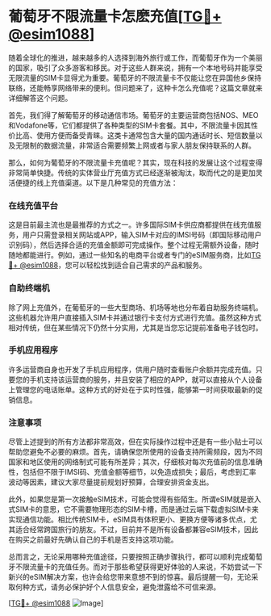 # 葡萄牙不限流量卡怎麽充值[[TG💪+ @esim1088](https://t.me/s/esim1088)]

随着全球化的推进，越来越多的人选择到海外旅行或工作，而葡萄牙作为一个美丽的国家，吸引了众多游客和移民。对于这些人群来说，拥有一个本地号码并能享受无限流量的SIM卡显得尤为重要。葡萄牙的不限流量卡不仅能让您在异国他乡保持联络，还能畅享网络带来的便利。但问题来了，这种卡怎么充值呢？这篇文章就来详细解答这个问题。

首先，我们得了解葡萄牙的移动通信市场。葡萄牙的主要运营商包括NOS、MEO和Vodafone等，它们都提供了各种类型的SIM卡套餐。其中，不限流量卡因其性价比高、使用方便而备受青睐。这类卡通常包含大量的国内通话时长、短信数量以及无限制的数据流量，非常适合需要频繁上网或者与家人朋友保持联系的人群。

那么，如何为葡萄牙的不限流量卡充值呢？其实，现在科技的发展让这个过程变得非常简单快捷。传统的实体营业厅充值方式已经逐渐被淘汰，取而代之的是更加灵活便捷的线上充值渠道。以下是几种常见的充值方法：

### 在线充值平台

这是目前最主流也是最推荐的方式之一。许多国际SIM卡供应商都提供在线充值服务，用户只需登录相关网站或APP，输入SIM卡对应的IMSI号码（即国际移动用户识别码），然后选择合适的充值金额即可完成操作。整个过程无需额外设备，随时随地都能进行。例如，通过一些知名的电商平台或者专门的eSIM服务商，比如[TG💪+ @esim1088](https://t.me/s/esim1088)，您可以轻松找到适合自己需求的产品和服务。

### 自助终端机

除了网上充值外，在葡萄牙的一些大型商场、机场等地也分布着自助服务终端机。这些机器允许用户直接插入SIM卡并通过银行卡支付方式进行充值。虽然这种方式相对传统，但在某些情况下仍然十分实用，尤其是当您忘记提前准备电子钱包时。

### 手机应用程序

许多运营商自身也开发了手机应用程序，供用户随时查看账户余额并完成充值。只要您的手机支持该运营商的服务，并且安装了相应的APP，就可以直接从个人设备上管理您的电话账单。这种方式的好处在于实时性强，能够第一时间获取最新的促销信息。

### 注意事项

尽管上述提到的所有方法都非常高效，但在实际操作过程中还是有一些小贴士可以帮助您避免不必要的麻烦。首先，请确保您所使用的设备支持所需频段，因为不同国家和地区使用的网络制式可能有所差异；其次，仔细核对每次充值前的信息准确性，包括但不限于IMSI码、充值金额等细节，以免造成损失；最后，考虑到汇率波动等因素，建议大家尽量提前规划好预算，合理安排资金支出。

此外，如果您是第一次接触eSIM技术，可能会觉得有些陌生。所谓eSIM就是嵌入式SIM卡的意思，它不需要物理形态的SIM卡槽，而是通过云端下载虚拟SIM卡来实现通信功能。相比传统SIM卡，eSIM具有体积更小、更换方便等诸多优点，尤其适合经常跨国旅行的朋友。不过，目前并不是所有设备都兼容eSIM技术，因此在购买之前最好先确认自己的手机是否支持这项功能。

总而言之，无论采用哪种充值途径，只要按照正确步骤执行，都可以顺利完成葡萄牙不限流量卡的充值任务。而对于那些希望获得更好体验的人来说，不妨尝试一下新兴的eSIM解决方案，也许会给您带来意想不到的惊喜。最后提醒一句，无论采取何种方式，请务必保护好个人信息安全，避免泄露给不可信来源。

[[TG💪+ @esim1088](https://t.me/s/esim1088) ![Image](https://i.postimg.cc/4NQfJmqS/Snipaste-2025-05-13-00-14-12.png)]